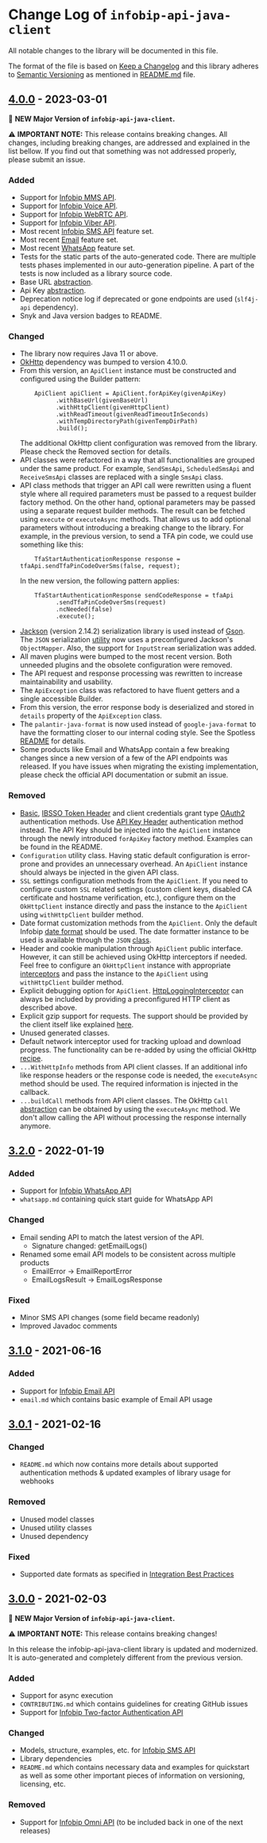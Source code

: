 # Change Log of `infobip-api-java-client`

All notable changes to the library will be documented in this file.

The format of the file is based on [Keep a Changelog](http://keepachangelog.com/)
and this library adheres to [Semantic Versioning](http://semver.org/) as mentioned in [README.md][readme] file.

## [4.0.0](https://github.com/infobip/infobip-api-java-client/releases/tag/4.0.0) - 2023-03-01

🎉 **NEW Major Version of `infobip-api-java-client`.**

⚠️ **IMPORTANT NOTE:** This release contains breaking changes.
All changes, including breaking changes, are addressed and explained in the list bellow.
If you find out that something was not addressed properly, please submit an issue.

### Added
* Support for [Infobip MMS API](https://www.infobip.com/docs/api/channels/mms).
* Support for [Infobip Voice API](https://www.infobip.com/docs/api/channels/voice).
* Support for [Infobip WebRTC API](https://www.infobip.com/docs/api/channels/webrtc).
* Support for [Infobip Viber API](https://www.infobip.com/docs/api/channels/viber).
* Most recent [Infobip SMS API](https://www.infobip.com/docs/api/channels/sms) feature set.
* Most recent [Email](https://www.infobip.com/docs/api/channels/email) feature set.
* Most recent [WhatsApp](https://www.infobip.com/docs/api/channels/whatsapp) feature set.
* Tests for the static parts of the auto-generated code.
  There are multiple tests phases implemented in our auto-generation pipeline.
  A part of the tests is now included as a library source code.
* Base URL [abstraction](src/main/java/com/infobip/BaseUrl.java).
* Api Key [abstraction](src/main/java/com/infobip/ApiKey.java).
* Deprecation notice log if deprecated or gone endpoints are used (`slf4j-api` dependency).
* Snyk and Java version badges to README.

### Changed
* The library now requires Java 11 or above.
* [OkHttp](https://square.github.io/okhttp/) dependency was bumped to version 4.10.0.
* From this version, an `ApiClient` instance must be constructed and configured using the Builder pattern:
  ```
      ApiClient apiClient = ApiClient.forApiKey(givenApiKey)
            .withBaseUrl(givenBaseUrl)
            .withHttpClient(givenHttpClient)
            .withReadTimeout(givenReadTimeoutInSeconds)
            .withTempDirectoryPath(givenTempDirPath)
            .build();
  ```
  The additional OkHttp client configuration was removed from the library.
  Please check the Removed section for details.
* API classes were refactored in a way that all functionalities are grouped under the same product.
  For example, `SendSmsApi`, `ScheduledSmsApi` and `ReceiveSmsApi` classes are replaced with a single `SmsApi` class.
* API class methods that trigger an API call were rewritten using a fluent style where all required parameters
  must be passed to a request builder factory method.
  On the other hand, optional parameters may be passed using a separate request builder methods.
  The result can be fetched using `execute` or `executeAsync` methods.
  That allows us to add optional parameters without introducing a breaking change to the library.
  For example, in the previous version, to send a TFA pin code, we could use something like this:
  ```
      TfaStartAuthenticationResponse response = tfaApi.sendTfaPinCodeOverSms(false, request);
  ```
  In the new version, the following pattern applies:
  ```
      TfaStartAuthenticationResponse sendCodeResponse = tfaApi
            .sendTfaPinCodeOverSms(request)
            .ncNeeded(false)
            .execute();
  ```
* [Jackson](https://github.com/FasterXML/jackson) (version 2.14.2) serialization library is used instead of [Gson](https://github.com/google/gson).
  The `JSON` serialization [utility](src/main/java/com/infobip/JSON.java) now uses a preconfigured Jackson's `ObjectMapper`.
  Also, the support for `InputStream` serialization was added.
* All maven plugins were bumped to the most recent version.
  Both unneeded plugins and the obsolete configuration were removed.
* The API request and response processing was rewritten to increase maintainability and usability.
* The `ApiException` class was refactored to have fluent getters and a single accessible Builder.
* From this version, the error response body is deserialized and stored in `details` property of the `ApiException` class.
* The `palantir-java-format` is now used instead of `google-java-format` to have the formatting closer to our internal coding style.
  See the Spotless [README](https://github.com/diffplug/spotless/tree/main/plugin-maven#palantir-java-format) for details.
* Some products like Email and WhatsApp contain a few breaking changes since a new version of a few of the API endpoints was released.
  If you have issues when migrating the existing implementation, please check the official API documentation or submit an issue.

### Removed
- [Basic](https://www.infobip.com/docs/essentials/api-authentication#basic), [IBSSO Token Header](https://www.infobip.com/docs/essentials/api-authentication#ibsso-token-header) and client credentials grant type [OAuth2](https://www.infobip.com/docs/essentials/api-authentication#oauth-2-0) authentication methods.
  Use [API Key Header](https://www.infobip.com/docs/essentials/api-authentication#api-key-header) authentication method instead.
  The API Key should be injected into the `ApiClient` instance through the newly introduced `forApiKey` factory method.
  Examples can be found in the README.
- `Configuration` utility class.
  Having static default configuration is error-prone and provides an unnecessary overhead.
  An `ApiClient` instance should always be injected in the given API class.
- `SSL` settings configuration methods from the `ApiClient`.
  If you need to configure custom `SSL` related settings (custom client keys, disabled CA certificate and hostname verification, etc.),
  configure them on the `OkHttpClient` instance directly and pass the instance to the `ApiClient` using `withHttpClient` builder method.
- Date format customization methods from the `ApiClient`.
  Only the default Infobip [date format](https://www.infobip.com/docs/essentials/integration-best-practices#date-formats-backward-compatibility) should be used.
  The date formatter instance to be used is available through the `JSON` [class](src/main/java/com/infobip/JSON.java).
- Header and cookie manipulation through `ApiClient` public interface.
  However, it can still be achieved using OkHttp interceptors if needed.
  Feel free to configure an `OkHttpClient` instance with appropriate [interceptors](https://square.github.io/okhttp/features/interceptors/) and pass the instance to the `ApiClient` using `withHttpClient` builder method.
- Explicit debugging option for `ApiClient`.
  [HttpLoggingInterceptor](https://github.com/square/okhttp/tree/master/okhttp-logging-interceptor) can always be included by providing a preconfigured HTTP client as described above.
- Explicit gzip support for requests.
  The support should be provided by the client itself like explained [here](https://github.com/square/okhttp/issues/350).
- Unused generated classes.
- Default network interceptor used for tracking upload and download progress.
  The functionality can be re-added by using the official OkHttp [recipe](https://github.com/square/okhttp/blob/master/samples/guide/src/main/java/okhttp3/recipes/Progress.java).
- `...WithHttpInfo` methods from API client classes.
  If an additional info like response headers or the response code is needed, the `executeAsync` method should be
  used.
  The required information is injected in the callback.
- `...buildCall` methods from API client classes.
  The OkHttp `Call` [abstraction](https://square.github.io/okhttp/4.x/okhttp/okhttp3/-call/) can be obtained by using the `executeAsync` method.
  We don't allow calling the API without processing the response internally anymore.


## [3.2.0](https://github.com/infobip/infobip-api-java-client/releases/tag/3.2.0) - 2022-01-19

### Added
- Support for [Infobip WhatsApp API](https://www.infobip.com/docs/api#channels/whatsapp)
- `whatsapp.md` containing quick start guide for WhatsApp API

### Changed
- Email sending API to match the latest version of the API.
    - Signature changed: getEmailLogs()
- Renamed some email API models to be consistent across multiple products
    - EmailError -> EmailReportError
    - EmailLogsResult -> EmailLogsResponse

### Fixed
- Minor SMS API changes (some field became readonly)
- Improved Javadoc comments


## [3.1.0](https://github.com/infobip/infobip-api-java-client/releases/tag/3.1.0) - 2021-06-16

### Added
- Support for [Infobip Email API](https://www.infobip.com/docs/api#channels/email)
- `email.md` which contains basic example of Email API usage


## [3.0.1](https://github.com/infobip/infobip-api-java-client/releases/tag/3.0.1) - 2021-02-16

### Changed
- `README.md` which now contains more details about supported authentication methods & updated examples of library usage for webhooks

### Removed
- Unused model classes
- Unused utility classes
- Unused dependency

### Fixed
- Supported date formats as specified in [Integration Best Practices](https://www.infobip.com/docs/essentials/integration-best-practices#date-formats)

## [3.0.0](https://github.com/infobip/infobip-api-java-client/releases/tag/3.0.0) - 2021-02-03

🎉 **NEW Major Version of `infobip-api-java-client`.**

⚠️ **IMPORTANT NOTE:** This release contains breaking changes!

In this release the infobip-api-java-client library is updated and modernized. It is auto-generated and completely different from the previous version.

### Added
- Support for async execution
- `CONTRIBUTING.md` which contains guidelines for creating GitHub issues
- Support for [Infobip Two-factor Authentication API](https://www.infobip.com/docs/api#channels/sms/send-2fa-pin-code-over-sms)

### Changed
- Models, structure, examples, etc. for [Infobip SMS API](https://www.infobip.com/docs/api#channels/sms)
- Library dependencies
- `README.md` which contains necessary data and examples for quickstart as well as some other important pieces of information on versioning, licensing, etc.

### Removed
- Support for [Infobip Omni API](https://www.infobip.com/docs/api#channels/omni-failover) (to be included back in one of the next releases)

[readme]: README.md
